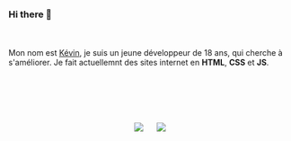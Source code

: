 ### Hi there 👋

</b>
</font>
<br />
<br />
Mon nom est <a href="https://kevin-dev.me" target="_blank">Kévin</a>, je suis un jeune développeur de 18 ans, qui cherche à s'améliorer. Je fait actuellemnt des sites internet en <strong>HTML</strong>, <strong>CSS</strong> et <strong>JS</strong>.

<p align="center">
	<br />
	<br />
	<br />
	<br />
	<br />
	<a href="https://twitter.com/Pseudo_Illyes"><img src="http://img.shields.io/badge/Twitter-%40Pseudo&#95;Illyes-1DA1F2?style=for-the-badge" /></a>
	&nbsp;&nbsp;&nbsp;&nbsp;
	<a href="https://www.instagram.com/illyes.all/"><img src="http://img.shields.io/badge/Instagram-%40illyes.all-E1306C?style=for-the-badge" /></a>
	<br />
	<br />
	<br />
	<font size="10">
	</font>
	<br />
	<br />
	<br />
</p>
